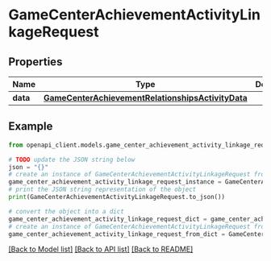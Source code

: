 # GameCenterAchievementActivityLinkageRequest


## Properties

Name | Type | Description | Notes
------------ | ------------- | ------------- | -------------
**data** | [**GameCenterAchievementRelationshipsActivityData**](GameCenterAchievementRelationshipsActivityData.md) |  | 

## Example

```python
from openapi_client.models.game_center_achievement_activity_linkage_request import GameCenterAchievementActivityLinkageRequest

# TODO update the JSON string below
json = "{}"
# create an instance of GameCenterAchievementActivityLinkageRequest from a JSON string
game_center_achievement_activity_linkage_request_instance = GameCenterAchievementActivityLinkageRequest.from_json(json)
# print the JSON string representation of the object
print(GameCenterAchievementActivityLinkageRequest.to_json())

# convert the object into a dict
game_center_achievement_activity_linkage_request_dict = game_center_achievement_activity_linkage_request_instance.to_dict()
# create an instance of GameCenterAchievementActivityLinkageRequest from a dict
game_center_achievement_activity_linkage_request_from_dict = GameCenterAchievementActivityLinkageRequest.from_dict(game_center_achievement_activity_linkage_request_dict)
```
[[Back to Model list]](../README.md#documentation-for-models) [[Back to API list]](../README.md#documentation-for-api-endpoints) [[Back to README]](../README.md)


